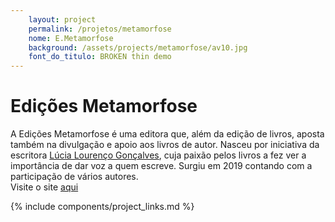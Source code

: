 ```yaml
---
    layout: project
    permalink: /projetos/metamorfose
    nome: E.Metamorfose
    background: /assets/projects/metamorfose/av10.jpg
    font_do_titulo: BROKEN thin demo
---
```


# Edições Metamorfose

A Edições Metamorfose é uma editora que, além da edição de livros, aposta também na divulgação e apoio aos livros de autor.
Nasceu por iniciativa da escritora [Lúcia Lourenço Gonçalves](https://edicoesmetamorfose.pt/2019/09/18/lucia-lourenco-goncalves/), cuja paixão pelos livros a fez ver a importância de dar voz a quem escreve.
Surgiu em 2019 contando com a participação de vários autores.
<br>Visite o site [aqui](https://edicoesmetamorfose.pt)


{% include components/project_links.md %}

